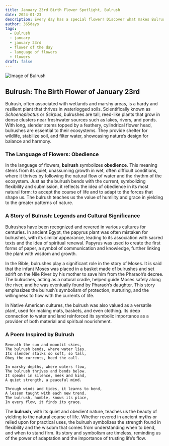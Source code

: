 ```yaml
---
title: January 23rd Birth Flower Spotlight, Bulrush
date: 2024-01-23
description: Every day has a special flower! Discover what makes Bulrush unique as today’s birth flower and its symbolic meaning.
author: 365days
tags:
  - Bulrush
  - january
  - january 23rd
  - flower of the day
  - language of flowers
  - flowers
draft: false
---
```



![Image of Bulrush](https://cdn.pixabay.com/photo/2015/07/13/16/03/reeds-843366_1280.jpg#center)


## Bulrush: The Birth Flower of January 23rd

Bulrush, often associated with wetlands and marshy areas, is a hardy and resilient plant that thrives in waterlogged soils. Scientifically known as _Schoenoplectus_ or _Scirpus_, bulrushes are tall, reed-like plants that grow in dense clusters near freshwater sources such as lakes, rivers, and ponds. With long, slender stems topped by a feathery, cylindrical flower head, bulrushes are essential to their ecosystems. They provide shelter for wildlife, stabilize soil, and filter water, showcasing nature’s design for balance and harmony.

### The Language of Flowers: Obedience

In the language of flowers, **bulrush** symbolizes **obedience**. This meaning stems from its quiet, unassuming growth in wet, often difficult conditions, where it thrives by following the natural flow of water and the rhythm of the ecosystem. Just as the bulrush bends with the current, symbolizing flexibility and submission, it reflects the idea of obedience in its most natural form: to accept the course of life and to adapt to the forces that shape us. The bulrush teaches us the value of humility and grace in yielding to the greater patterns of nature.

### A Story of Bulrush: Legends and Cultural Significance

Bulrushes have been recognized and revered in various cultures for centuries. In ancient Egypt, the papyrus plant was often mistaken for bulrushes, with its similar appearance, leading to its association with sacred texts and the idea of spiritual renewal. Papyrus was used to create the first forms of paper, a symbol of communication and knowledge, further linking the plant with wisdom and growth.

In the Bible, bulrushes play a significant role in the story of Moses. It is said that the infant Moses was placed in a basket made of bulrushes and set adrift on the Nile River by his mother to save him from the Pharaoh’s decree. The bulrushes, acting as a natural cradle, helped guide Moses safely along the river, and he was eventually found by Pharaoh’s daughter. This story emphasizes the bulrush’s symbolism of protection, nurturing, and the willingness to flow with the currents of life.

In Native American cultures, the bulrush was also valued as a versatile plant, used for making mats, baskets, and even clothing. Its deep connection to water and land reinforced its symbolic importance as a provider of both material and spiritual nourishment.

### A Poem Inspired by Bulrush

```
Beneath the sun and moonlit skies,  
The bulrush bends, where water lies.  
Its slender stalks so soft, so tall,  
Obey the currents, heed the call.  

In marshy depths, where waters flow,  
The bulrush thrives and bends below.  
It speaks in silence, meek and kind,  
A quiet strength, a peaceful mind.  

Through winds and tides, it learns to bend,  
A lesson taught with each new trend.  
The bulrush, humble, knows its place,  
In every flow, it finds its grace.  
```

The **bulrush**, with its quiet and obedient nature, teaches us the beauty of yielding to the natural course of life. Whether revered in ancient myths or relied upon for practical uses, the bulrush symbolizes the strength found in flexibility and the wisdom that comes from understanding when to bend, and when to stand firm. Its story and symbolism are timeless, reminding us of the power of adaptation and the importance of trusting life’s flow.